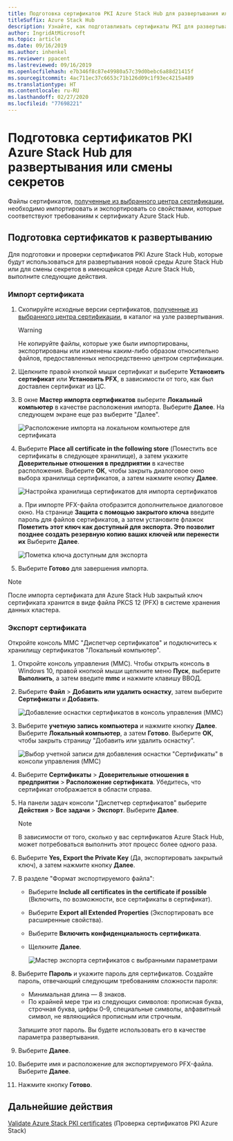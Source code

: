 ```yaml
---
title: Подготовка сертификатов PKI Azure Stack Hub для развертывания или смены секретов
titleSuffix: Azure Stack Hub
description: Узнайте, как подготавливать сертификаты PKI для развертывания интегрированных систем Azure Stack Hub или для смены секретов в существующей среде Azure Stack Hub.
author: IngridAtMicrosoft
ms.topic: article
ms.date: 09/16/2019
ms.author: inhenkel
ms.reviewer: ppacent
ms.lastreviewed: 09/16/2019
ms.openlocfilehash: e7b346f8c87e49980a57c39d0bebc6a88d21415f
ms.sourcegitcommit: 4ac711ec37c6653c71b126d09c1f93ec4215a489
ms.translationtype: HT
ms.contentlocale: ru-RU
ms.lasthandoff: 02/27/2020
ms.locfileid: "77698221"
---
```

# <a name="prepare-azure-stack-hub-pki-certificates-for-deployment-or-rotation"></a>Подготовка сертификатов PKI Azure Stack Hub для развертывания или смены секретов

Файлы сертификатов, [полученные из выбранного центра сертификации](azure-stack-get-pki-certs.md), необходимо импортировать и экспортировать со свойствами, которые соответствуют требованиям к сертификату Azure Stack Hub.

## <a name="prepare-certificates-for-deployment"></a>Подготовка сертификатов к развертыванию

Для подготовки и проверки сертификатов PKI Azure Stack Hub, которые будут использоваться для развертывания новой среды Azure Stack Hub или для смены секретов в имеющейся среде Azure Stack Hub, выполните следующие действия.

### <a name="import-the-certificate"></a>Импорт сертификата

1. Скопируйте исходные версии сертификатов, [полученные из выбранного центра сертификации](azure-stack-get-pki-certs.md), в каталог на узле развертывания. 
   > [!WARNING]
   > Не копируйте файлы, которые уже были импортированы, экспортированы или изменены каким-либо образом относительно файлов, предоставленных непосредственно центром сертификации.

1. Щелкните правой кнопкой мыши сертификат и выберите **Установить сертификат** или **Установить PFX**, в зависимости от того, как был доставлен сертификат из ЦС.

1. В окне **Мастер импорта сертификатов** выберите **Локальный компьютер** в качестве расположения импорта. Выберите **Далее**. На следующем экране еще раз выберите "Далее".

    ![Расположение импорта на локальном компьютере для сертификата](./media/prepare-pki-certs/1.png)

1. Выберите **Place all certificate in the following store** (Поместить все сертификаты в следующее хранилище), а затем укажите **Доверительные отношения в предприятии** в качестве расположения. Выберите **ОК**, чтобы закрыть диалоговое окно выбора хранилища сертификатов, а затем нажмите кнопку **Далее**.

   ![Настройка хранилища сертификатов для импорта сертификатов](./media/prepare-pki-certs/3.png)

   а. При импорте PFX-файла отобразится дополнительное диалоговое окно. На странице **Защита с помощью закрытого ключа** введите пароль для файлов сертификатов, а затем установите флажок **Пометить этот ключ как доступный для экспорта. Это позволит позднее создать резервную копию ваших ключей или перенести их** Выберите **Далее**.

   ![Пометка ключа доступным для экспорта](./media/prepare-pki-certs/2.png)

1. Выберите **Готово** для завершения импорта.

> [!NOTE]
> После импорта сертификата для Azure Stack Hub закрытый ключ сертификата хранится в виде файла PKCS 12 (PFX) в системе хранения данных кластера.

### <a name="export-the-certificate"></a>Экспорт сертификата

Откройте консоль MMC "Диспетчер сертификатов" и подключитесь к хранилищу сертификатов "Локальный компьютер".

1. Откройте консоль управления (MMC). Чтобы открыть консоль в Windows 10, правой кнопкой мыши щелкните меню **Пуск**, выберите **Выполнить**, а затем введите **mmc** и нажмите клавишу ВВОД.

2. Выберите **Файл** > **Добавить или удалить оснастку**, затем выберите **Сертификаты** и **Добавить**.

    ![Добавление оснастки сертификатов в консоль управления (MMC)](./media/prepare-pki-certs/mmc-2.png)

3. Выберите **учетную запись компьютера** и нажмите кнопку **Далее**. Выберите **Локальный компьютер**, а затем **Готово**. Выберите **ОК**, чтобы закрыть страницу "Добавить или удалить оснастку".

    ![Выбор учетной записи для добавления оснастки "Сертификаты" в консоли управления (MMC)](./media/prepare-pki-certs/mmc-3.png)

4. Выберите **Сертификаты** > **Доверительные отношения в предприятии** > **Расположение сертификата**. Убедитесь, что сертификат отображается в области справа.

5. На панели задач консоли "Диспетчер сертификатов" выберите **Действия** > **Все задачи** > **Экспорт**. Выберите **Далее**.

   > [!NOTE]
   > В зависимости от того, сколько у вас сертификатов Azure Stack Hub, может потребоваться выполнить этот процесс более одного раза.

6. Выберите **Yes, Export the Private Key** (Да, экспортировать закрытый ключ), а затем нажмите кнопку **Далее**.

7. В разделе "Формат экспортируемого файла":
    
   - Выберите **Include all certificates in the certificate if possible** (Включить, по возможности, все сертификаты в сертификат).  
   - Выберите **Export all Extended Properties** (Экспортировать все расширенные свойства).  
   - Выберите **Включить конфиденциальность сертификата**.  
   - Щелкните **Далее**.  
    
     ![Мастер экспорта сертификатов с выбранными параметрами](./media/prepare-pki-certs/azure-stack-save-cert.png)

8. Выберите **Пароль** и укажите пароль для сертификатов. Создайте пароль, отвечающий следующим требованиям сложности пароля:

    * Минимальная длина — 8 знаков.
    * По крайней мере три из следующих символов: прописная буква, строчная буква, цифры 0–9, специальные символы, алфавитный символ, не являющийся прописным или строчным.

    Запишите этот пароль. Вы будете использовать его в качестве параметра развертывания.

9. Выберите **Далее**.

10. Выберите имя и расположение для экспортируемого PFX-файла. Выберите **Далее**.

11. Нажмите кнопку **Готово**.

## <a name="next-steps"></a>Дальнейшие действия

[Validate Azure Stack PKI certificates](azure-stack-validate-pki-certs.md) (Проверка сертификатов PKI Azure Stack)